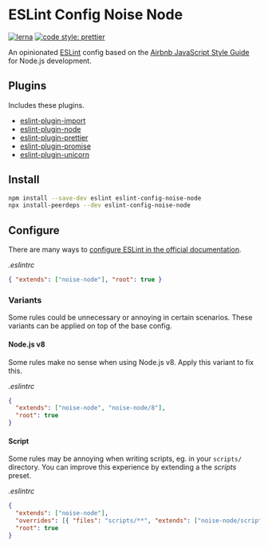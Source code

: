 # ESLint Config Noise Node

[![lerna](https://img.shields.io/badge/maintained%20with-lerna-cc00ff.svg)](https://lerna.js.org/)
[![code style: prettier](https://img.shields.io/badge/code_style-prettier-ff69b4.svg?style=flat-square)](https://github.com/prettier/prettier)

An opinionated [ESLint](https://github.com/eslint/eslint) config based on the [Airbnb JavaScript Style Guide](https://github.com/airbnb/javascript) for Node.js development.

## Plugins

Includes these plugins.

- [eslint-plugin-import](https://github.com/benmosher/eslint-plugin-import)
- [eslint-plugin-node](https://github.com/mysticatea/eslint-plugin-node)
- [eslint-plugin-prettier](https://github.com/prettier/eslint-plugin-prettier)
- [eslint-plugin-promise](https://github.com/xjamundx/eslint-plugin-promise)
- [eslint-plugin-unicorn](https://github.com/sindresorhus/eslint-plugin-unicorn)

## Install

```sh
npm install --save-dev eslint eslint-config-noise-node
npx install-peerdeps --dev eslint-config-noise-node
```

## Configure

There are many ways to [configure ESLint in the official documentation](https://eslint.org/docs/user-guide/configuring).

_.eslintrc_

```json
{ "extends": ["noise-node"], "root": true }
```

### Variants

Some rules could be unnecessary or annoying in certain scenarios. These variants can be applied on top of the base config.

#### Node.js v8

Some rules make no sense when using Node.js v8. Apply this variant to fix this.

_.eslintrc_

```json
{
  "extends": ["noise-node", "noise-node/8"],
  "root": true
}
```

#### Script

Some rules may be annoying when writing scripts, eg. in your `scripts/` directory. You can improve this experience by extending a the _scripts_ preset.

_.eslintrc_

```json
{
  "extends": ["noise-node"],
  "overrides": [{ "files": "scripts/**", "extends": ["noise-node/script"] }],
  "root": true
}
```
